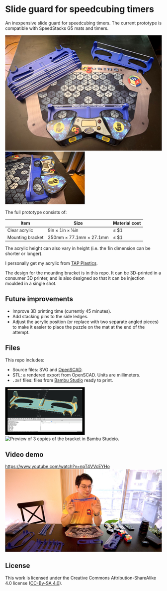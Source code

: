 # Slide guard for speedcubing timers

An inexpensive slide guard for speedcubing timers. The current prototype is compatible with SpeedStacks G5 mats and timers.

<img width="512" alt="Prototypes on a table: a stack, an assembled slide guard, and one attached to a G5 mat and timer" src="./img/prototypes.jpeg">
<img width="256" alt="Side view of the prototype, showing how a piece of acrylic is helf in front of the timer." src="./img/prototype-side-view.jpeg">

The full prototype consists of:

| Item | Size | Material cost |
| - | - | - |
| Clear acrylic | 9in × 1in × ⅛in | ≤ $1 |
| Mounting bracket | 250mm × 77.1mm × 27.1mm | ≤ $1 |

The acrylic height can also vary in height (i.e. the 1in dimension can be shorter or longer).

I personally get my acrylic from [TAP Plastics](https://tapplastics.com/).

The design for the mounting bracket is in this repo. It can be 3D-printed in a consumer 3D printer, and is also designed so that it can be injection moulded in a single shot.

## Future improvements

- Improve 3D printing time (currently 45 minutes).
- Add stacking pins to the side ledges.
- Adjust the acrylic position (or replace with two separate angled pieces) to make it easier to place the puzzle on the mat at the end of the attempt.

## Files

This repo includes:

- Source files: SVG and [OpenSCAD](https://openscad.org/).
- STL: a rendered export from OpenSCAD. Units are millimeters.
- `.3mf` files: files from [Bambu Studio](https://bambulab.com/en/download/studio) ready to print.

<img width="256" alt="Preview of the bracket in OpenSCAD." src="./img/OpenSCAD preview.jpeg"><img width="256" alt="Preview of 3 copies of the bracket in Bambu Studeio." src="./img/Bambu Studio — triple print.jpeg">

## Video demo

<a href="https://www.youtube.com/watch?v=npT4VVcEYHo">https://www.youtube.com/watch?v=npT4VVcEYHo<br><img width="512" alt="Video frame of Lucas Garron holding up a prototype, surrounded by several iterations of prototypes on a table." src="./img/yt-thumbnail.jpeg"></a>

## License

This work is licensed under the Creative Commons Attribution-ShareAlike 4.0 license ([CC-By-SA 4.0](https://creativecommons.org/licenses/by-sa/4.0/deed.en)).
